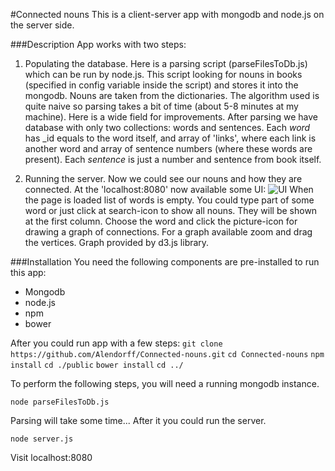 #Connected nouns
This is a client-server app with mongodb and node.js on the server side.

###Description
App works with two steps:


1. Populating the database.
Here is a parsing script (parseFilesToDb.js) which can be run by node.js.
This script looking for nouns in books (specified in config variable inside the script) and stores it into the mongodb.
Nouns are taken from the dictionaries. The algorithm used is quite naive so parsing takes a bit of time (about 5-8 minutes at my machine).
Here is a wide field for improvements.
After parsing we have database with only two collections: words and sentences. Each *word* has \_id equals to the word itself,
and array of 'links', where each link is another word and array of sentence numbers (where these words are present).
Each *sentence* is just a number and sentence from book itself.

2. Running the server. Now we could see our nouns and how they are connected. At the 'localhost:8080' now available some UI:
![UI](https://cloud.githubusercontent.com/assets/4989157/7406661/b15bb330-ef52-11e4-920c-5ac01d133260.png)
When the page is loaded list of words is empty. You could type part of some word or just click at search-icon to show all nouns.
They will be shown at the first column. Choose the word and click the picture-icon for drawing a graph of connections.
For a graph available zoom and drag the vertices. Graph provided by d3.js library.

###Installation
You need the following components are pre-installed to run this app:

+ Mongodb
+ node.js
+ npm
+ bower

After you could run app with a few steps:
```git clone https://github.com/Alendorff/Connected-nouns.git```
```cd Connected-nouns```
```npm install```
```cd ./public```
```bower install```
```cd ../```

To perform the following steps, you will need a running mongodb instance.

```
node parseFilesToDb.js
```

Parsing will take some time...
After it you could run the server.

```
node server.js
```

Visit localhost:8080

